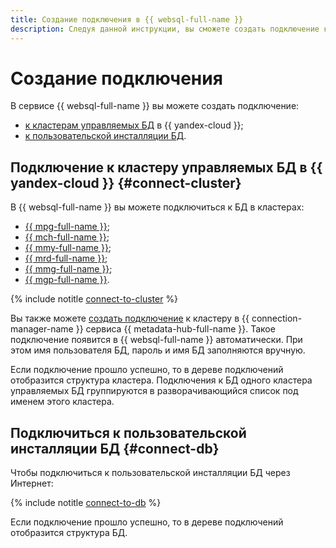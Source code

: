 ```yaml
---
title: Создание подключения в {{ websql-full-name }}
description: Следуя данной инструкции, вы сможете создать подключение к кластерам управляемых БД и публично доступной БД через интернет.
---
```


# Создание подключения

В сервисе {{ websql-full-name }} вы можете создать подключение:

* [к кластерам управляемых БД](#connect-cluster) в {{ yandex-cloud }};
* [к пользовательской инсталляции БД](#connect-db).

## Подключение к кластеру управляемых БД в {{ yandex-cloud }} {#connect-cluster}

В {{ websql-full-name }} вы можете подключиться к БД в кластерах:

* [{{ mpg-full-name }}](../../managed-postgresql/operations/cluster-list.md);
* [{{ mch-full-name }}](../../managed-clickhouse/operations/cluster-list.md);
* [{{ mmy-full-name }}](../../managed-mysql/operations/cluster-list.md);
* [{{ mrd-full-name }}](../../managed-redis/operations/cluster-list.md);
* [{{ mmg-full-name }}](../../managed-mongodb/operations/cluster-list.md);
* [{{ mgp-full-name }}](../../managed-greenplum/operations/cluster-list.md).

{% include notitle [connect-to-cluster](../../_includes/websql/connect-to-cluster.md) %}

Вы также можете [создать подключение](../../metadata-hub/operations/create-connection.md) к кластеру в {{ connection-manager-name }} сервиса {{ metadata-hub-full-name }}. Такое подключение появится в {{ websql-full-name }} автоматически. При этом имя пользователя БД, пароль и имя БД заполняются вручную.

Если подключение прошло успешно, то в дереве подключений отобразится структура кластера. Подключения к БД одного кластера управляемых БД группируются в разворачивающийся список под именем этого кластера.

## Подключиться к пользовательской инсталляции БД {#connect-db}

Чтобы подключиться к пользовательской инсталляции БД через Интернет:

{% include notitle [connect-to-db](../../_includes/websql/connect-to-db.md) %}

Если подключение прошло успешно, то в дереве подключений отобразится структура БД.
